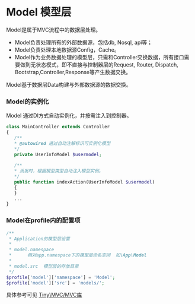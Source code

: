 Model 模型层
====

Model是属于MVC流程中的数据层处理。
* Model负责处理所有的外部数据源，包括db, Nosql, api等；   
* Model负责处理本地数据源Config，Cache。   
* Model作为业务数据处理的模型层，只需和Controller交换数据，所有接口需要做到无状态模式，即不直接与控制器层的Request, Router, Dispatch, Bootstrap,Controller,Response等产生数据交换。   

Model基于数据层Data构建与外部数据源的数据交换。

### Model的实例化

Model 通过DI方式自动实例化，并按需注入到控制器。  

```php
class MainController extends Controller
{
   /**
   * @autowired 通过自动注解标识可实例化模型
   */
   private UserInfoModel $usermodel;
   
   /**
   * 派发时，根据模型类型自动注入模型实例。
   */
   public function indexAction(UserInfoModel $usermodel)
   {
   }
   ...
}
```

### Model在profile内的配置项

```php
/**
 * Application的模型层设置
 * 
 * model.namespace 
 *      相对app.namespace下的模型层命名空间  如\App\Model
 *      
 * model.src  模型层的存放目录
 */
$profile['model']['namespace'] = 'Model';
$profile['model']['src'] = 'models/';

```


具体参考可见 [Tiny\MVC/MVC库](https://github.com/tinyphporg/tinyphp-docs/blob/master/docs/lib/mvc.md)
